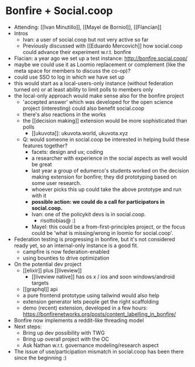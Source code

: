 # Bonfire + Social.coop
- Attending: [[Ivan Minutillo]], [[Mayel de Borniol]], [[Flancian]]
- Intros
    - Ivan: a user of social.coop but not very active so far
    - Previously discussed with [[Eduardo Mercovich]] how social.coop could advance their experiment w.r.t. bonfire
- Flacian: a year ago we set up a test instance: http://bonfire.social.coop/ 
- maybe we could use it as Loomio replacement or complement (like the meta space for members to discuss the co-op)?
- could use SSO to log in which we have set up
- this would start as a local-users-only instance (without federation turned on) or at least ability to limit polls to members only
- the local-only approach would make sense also for the bonfire project
    - 'accepted answer' which was developed for the open science project (interesting) could also benefit social.coop
    - there's also reactions in the works
    - the [[decision making]] extension would be more sophisticated than polls
        - [[ukuvota]]: ukuvota.world, ukuvota.xyz
    - Q: would someone in social.coop be interested in helping build these features together?
        - facets: design and ux; coding
        - a researcher with experience in the social aspects as well would be great
        - last year a group of edumerco's students worked on the decision making extension for bonfire; they did prototyping based on some user research.
        - whoever picks this up could take the above prototype and run with it
        - **possible action: we could do a call for participators in social.coop.**
        - Ivan: one of the policykit devs is in social.coop.
            - risottobias@ :)
        - Mayel: this could be a from-first-principles project, or the focus could be 'what is missing/wrong in loomio for social.coop'.
- Federation testing is progressing in bonfire, but it's not considered ready yet, so an internal-only instance is a good fit.
    - campfire is now federation-enabled
    - using bounties to drive optimization
- On the potential dev project
    - [[elixir]] plus [[liveview]]
        - [[liveview native]] has os x / ios and soon windows/android targets
    - [[graphql]] api
    - a pure frontend prototype using tailwind would also help
    - extension generator lets people get the right scaffolding
    - demo (recent) extension, developed in a few hours: https://bonfirenetworks.org/posts/content_labelling_in_bonfire/
- Bonfire now implements a reddit-like threading model
- Next steps:
    - Bring up dev possibility with TWG
    - Bring up overall project with the OC
    - Ask Nathan w.r.t. governance modeling/research aspect
- The issue of use/participation mismatch in social.coop has been there since the beginning :)  